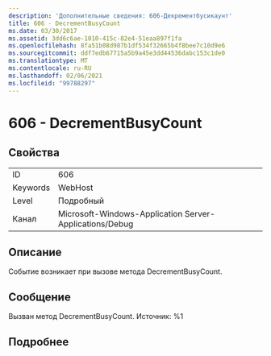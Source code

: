 ```yaml
---
description: 'Дополнительные сведения: 606-Декрементбусикаунт'
title: 606 - DecrementBusyCount
ms.date: 03/30/2017
ms.assetid: 3dd6c6ae-1010-415c-82e4-51eaa897f1fa
ms.openlocfilehash: 8fa51b08d987b1df534f32665b4f8bee7c10d9e6
ms.sourcegitcommit: ddf7edb67715a5b9a45e3dd44536dabc153c1de0
ms.translationtype: MT
ms.contentlocale: ru-RU
ms.lasthandoff: 02/06/2021
ms.locfileid: "99788297"
---
```

# <a name="606---decrementbusycount"></a>606 - DecrementBusyCount

## <a name="properties"></a>Свойства  
  
|||  
|-|-|  
|ID|606|  
|Keywords|WebHost|  
|Level|Подробный|  
|Канал|Microsoft-Windows-Application Server-Applications/Debug|  
  
## <a name="description"></a>Описание  

 Событие возникает при вызове метода DecrementBusyCount.  
  
## <a name="message"></a>Сообщение  

 Вызван метод DecrementBusyCount. Источник: %1  
  
## <a name="details"></a>Подробнее
